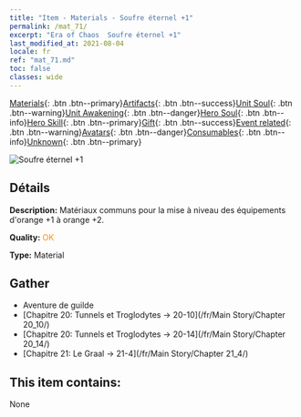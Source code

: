 ```yaml
---
title: "Item - Materials - Soufre éternel +1"
permalink: /mat_71/
excerpt: "Era of Chaos  Soufre éternel +1"
last_modified_at: 2021-08-04
locale: fr
ref: "mat_71.md"
toc: false
classes: wide
---
```

 [Materials](/ItemsFR/){: .btn .btn--primary}[Artifacts](/ItemsFR/Artifacts/){: .btn .btn--success}[Unit Soul](/ItemsFR/UnitSoul/){: .btn .btn--warning}[Unit Awakening](/ItemsFR/UnitAwakening/){: .btn .btn--danger}[Hero Soul](/ItemsFR/HeroSoul/){: .btn .btn--info}[Hero Skill](/ItemsFR/HeroSkill/){: .btn .btn--primary}[Gift](/ItemsFR/Gift/){: .btn .btn--success}[Event related](/ItemsFR/Events/){: .btn .btn--warning}[Avatars](/ItemsFR/Avatars/){: .btn .btn--danger}[Consumables](/ItemsFR/Consumables/){: .btn .btn--info}[Unknown](/ItemsFR/Unknown/){: .btn .btn--primary}

 ![Soufre éternel +1](/images/t/i_cailiao_liuhuang3.png)

## Détails
 **Description:** Matériaux communs pour la mise à niveau des équipements d'orange +1 à orange +2.

 **Quality:** <span style="color: #FF8C00">OK</span>

 **Type:** Material

## Gather

*    Aventure de guilde 
*    [Chapitre 20: Tunnels et Troglodytes -> 20-10](/fr/Main Story/Chapter 20_10/) 
*    [Chapitre 20: Tunnels et Troglodytes -> 20-14](/fr/Main Story/Chapter 20_14/) 
*    [Chapitre 21: Le Graal -> 21-4](/fr/Main Story/Chapter 21_4/) 

## This item contains:

  None

